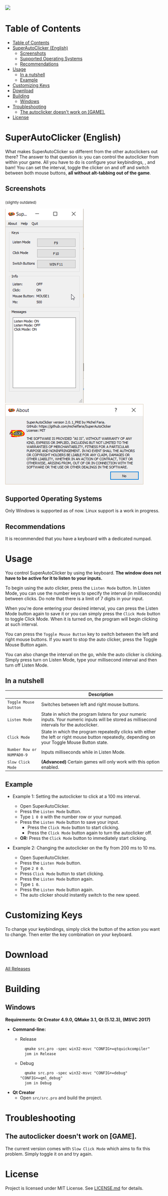![](https://i.imgur.com/KvqVlJL.png)

# Table of Contents

- [Table of Contents](#table-of-contents)
- [SuperAutoClicker (English)](#superautoclicker-english)
  - [Screenshots](#screenshots)
  - [Supported Operating Systems](#supported-operating-systems)
  - [Recommendations](#recommendations)
- [Usage](#usage)
  - [In a nutshell](#in-a-nutshell)
  - [Example](#example)
- [Customizing Keys](#customizing-keys)
- [Download](#download)
- [Building](#building)
  - [Windows](#windows)
- [Troubleshooting](#troubleshooting)
  - [The autoclicker doesn't work on [GAME].](#the-autoclicker-doesnt-work-on-game)
- [License](#license)

# SuperAutoClicker (English)

What makes SuperAutoClicker so different from the other autoclickers out there? The answer to that question is: you can control the autoclicker from within your game. All you have to do is configure your keybindings, , and bam! You can set the interval, toggle the clicker on and off and switch between both mouse buttons, **all without alt-tabbing out of the game**. 

## Screenshots

<sub>(slightly outdated)</sub>

![](./screenshots/ui_2.0.1_PRE.png)
![](./screenshots/about_2.0.1_PRE.png)

## Supported Operating Systems

Only Windows is supported as of now. Linux support is a work in progress.

## Recommendations

It is recommended that you have a keyboard with a dedicated numpad.

# Usage

You control SuperAutoClicker by using the keyboard. **The window does not have to be active for it to listen to your inputs.**

To begin using the auto clicker, press the `Listen Mode` button. In Listen Mode, you can use the number keys to specify the interval (in milliseconds) between clicks. Do note that there is a limit of 7 digits in your input.

When you're done entering your desired interval, you can press the Listen Mode button again to save it or you can simply press the `Click Mode` button to toggle Click Mode. When it is turned on, the program will begin clicking at such interval.

You can press the `Toggle Mouse Button` key to switch between the left and right mouse buttons. If you want to stop the auto clicker, press the Toggle Mouse Button again.

You can also change the interval on the go, while the auto clicker is clicking. Simply press turn on Listen Mode, type your millisecond interval and then turn off Listen Mode.

## In a nutshell

|                           | Description                                                                                                                                      |
| ------------------------- | ------------------------------------------------------------------------------------------------------------------------------------------------ |
| `Toggle Mouse button`     | Switches between left and right mouse buttons.                                                                                                   |
| `Listen Mode`             | State in which the program listens for your numeric inputs. Your numeric inputs will be stored as millisecond intervals for the autoclicker.     |
| `Click Mode`              | State in which the program repeatedly clicks with either the left or right mouse button repeatedly, depending on your Toggle Mouse Button state. |
| `Number Row or NUMPAD0-9` | Inputs milliseconds while in Listen Mode.                                                                                                        |
| `Slow Click Mode`         | **(Advanced)** Certain games will only work with this option enabled.                                                                            |

## Example

- Example 1: Setting the autoclicker to click at a 100 ms interval.
    - Open SuperAutoClicker.
    - Press the `Listen Mode` button.
    - Type `1 0 0` with the number row or your numpad.
    - Press the `Listen Mode` button to save your input.
        - Press the `Click Mode` button to start clicking.
        - Press the `Click Mode` button again to turn the autoclicker off.
    - **OR:**  Press the `Click Mode` button to immediately start clicking.

- Example 2: Changing the autoclicker on the fly from 200 ms to 10 ms.
   - Open SuperAutoClicker.
   - Press the `Listen Mode` button.
   - Type `2 0 0`.
   - Press `Click Mode` button to start clicking.
   - Press the `Listen Mode` button again.
   - Type `1 0`.
   - Press the `Listen Mode` button again.
   - The auto clicker should instantly switch to the new speed.

# Customizing Keys

To change your keybindings, simply click the button of the action you want to change. Then enter the key combination on your keyboard.

# Download

[All Releases](https://github.com/michelfaria/SuperAutoClicker/releases)

# Building

## Windows

**Requirements:** **Qt Creator 4.9.0, QMake 3.1, Qt (5.12.3), (MSVC 2017)**

- **Command-line:**
    - Release

            qmake src.pro -spec win32-msvc "CONFIG+=qtquickcompiler"
            jom in Release
    
    - Debug

            qmake src.pro -spec win32-msvc "CONFIG+=debug" "CONFIG+=qml_debug"
            jom in Debug

- **Qt Creator**
    - Open `src/src.pro` and build the project.

# Troubleshooting

## The autoclicker doesn't work on [GAME].

The current version comes with `Slow Click Mode` which aims to fix this problem.
Simply toggle it on and try again.

# License

Project is licensed under MIT License. See [LICENSE.md](./LICENSE.md) for details.
